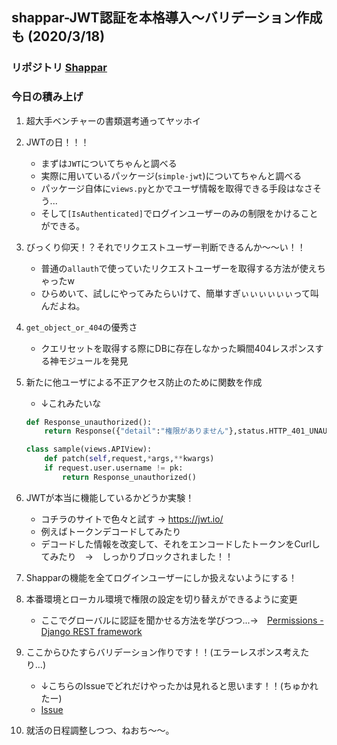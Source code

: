 ## shappar-JWT認証を本格導入〜バリデーション作成も (2020/3/18)

### リポジトリ [Shappar](https://github.com/Hirochon/Shappar)

### 今日の積み上げ
1. 超大手ベンチャーの書類選考通ってヤッホイ
2. JWTの日！！！
    - まずは`JWT`についてちゃんと調べる
    - 実際に用いているパッケージ(`simple-jwt`)についてちゃんと調べる
    - パッケージ自体に`views.py`とかでユーザ情報を取得できる手段はなさそう...
    - そして`[IsAuthenticated]`でログインユーザーのみの制限をかけることができる。
3. びっくり仰天！？それでリクエストユーザー判断できるんか〜〜い！！
    - 普通の`allauth`で使っていたリクエストユーザーを取得する方法が使えちゃったw
    - ひらめいて、試しにやってみたらいけて、簡単すぎぃぃぃぃぃぃって叫んだよね。
4. `get_object_or_404`の優秀さ
    - クエリセットを取得する際にDBに存在しなかった瞬間404レスポンスする神モジュールを発見
5. 新たに他ユーザによる不正アクセス防止のために関数を作成
    - ↓これみたいな
    ```python:views.py
    def Response_unauthorized():
        return Response({"detail":"権限がありません"},status.HTTP_401_UNAUTHORIZED)

    class sample(views.APIView):
        def patch(self,request,*args,**kwargs)
        if request.user.username != pk:
            return Response_unauthorized()
    ```

6. JWTが本当に機能しているかどうか実験！
    - コチラのサイトで色々と試す → https://jwt.io/
    - 例えばトークンデコードしてみたり
    - デコードした情報を改変して、それをエンコードしたトークンをCurlしてみたり　→　しっかりブロックされました！！
7. Shapparの機能を全てログインユーザーにしか扱えないようにする！
8. 本番環境とローカル環境で権限の設定を切り替えができるように変更
    - ここでグローバルに認証を聞かせる方法を学びつつ...→　[Permissions - Django REST framework](https://www.django-rest-framework.org/api-guide/permissions/)
9. ここからひたすらバリデーション作りです！！(エラーレスポンス考えたり...)
    - ↓こちらのIssueでどれだけやったかは見れると思います！！(ちゅかれたー)
    - [Issue](https://github.com/Hirochon/Shappar/issues/139)
10. 就活の日程調整しつつ、ねおち〜〜。